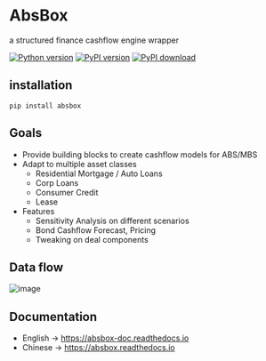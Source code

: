 # AbsBox 
a structured finance cashflow engine wrapper

[![Python version](https://img.shields.io/pypi/pyversions/absbox)](https://img.shields.io/pypi/pyversions/absbox)
[![PyPI version](https://badge.fury.io/py/absbox.svg)](https://badge.fury.io/py/absbox)
[![PyPI download](https://img.shields.io/pypi/dm/absbox)](https://img.shields.io/pypi/dm/absbox)

## installation

    pip install absbox

## Goals
* Provide building blocks to create cashflow models for ABS/MBS
* Adapt to multiple asset classes
    * Residential Mortgage / Auto Loans
    * Corp Loans
    * Consumer Credit
    * Lease
* Features
  * Sensitivity Analysis on different scenarios
  * Bond Cashflow Forecast, Pricing
  * Tweaking on deal components

## Data flow

![image](https://user-images.githubusercontent.com/1008321/221366747-5e37fc9e-dfaa-44b5-ab00-f5c8a3b26d79.png)


## Documentation
* English -> https://absbox-doc.readthedocs.io
* Chinese -> https://absbox.readthedocs.io
